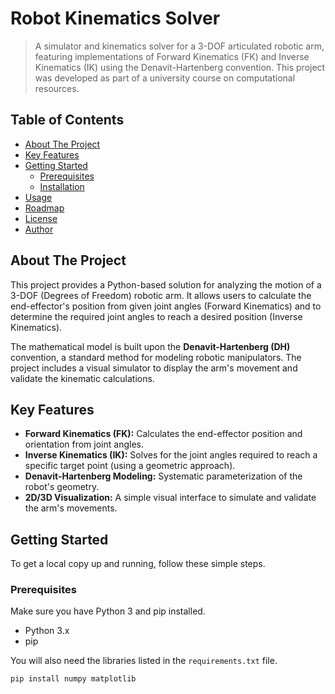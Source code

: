 # Robot Kinematics Solver

> A simulator and kinematics solver for a 3-DOF articulated robotic arm, featuring implementations of Forward Kinematics (FK) and Inverse Kinematics (IK) using the Denavit-Hartenberg convention. This project was developed as part of a university course on computational resources.

## Table of Contents

- [About The Project](#about-the-project)
- [Key Features](#key-features)
- [Getting Started](#getting-started)
  - [Prerequisites](#prerequisites)
  - [Installation](#installation)
- [Usage](#usage)
- [Roadmap](#roadmap)
- [License](#license)
- [Author](#author)

## About The Project

This project provides a Python-based solution for analyzing the motion of a 3-DOF (Degrees of Freedom) robotic arm. It allows users to calculate the end-effector's position from given joint angles (Forward Kinematics) and to determine the required joint angles to reach a desired position (Inverse Kinematics).

The mathematical model is built upon the **Denavit-Hartenberg (DH)** convention, a standard method for modeling robotic manipulators. The project includes a visual simulator to display the arm's movement and validate the kinematic calculations.

## Key Features

- **Forward Kinematics (FK):** Calculates the end-effector position and orientation from joint angles.
- **Inverse Kinematics (IK):** Solves for the joint angles required to reach a specific target point (using a geometric approach).
- **Denavit-Hartenberg Modeling:** Systematic parameterization of the robot's geometry.
- **2D/3D Visualization:** A simple visual interface to simulate and validate the arm's movements.

## Getting Started

To get a local copy up and running, follow these simple steps.

### Prerequisites

Make sure you have Python 3 and pip installed.
- Python 3.x
- pip

You will also need the libraries listed in the `requirements.txt` file.
```bash
pip install numpy matplotlib
